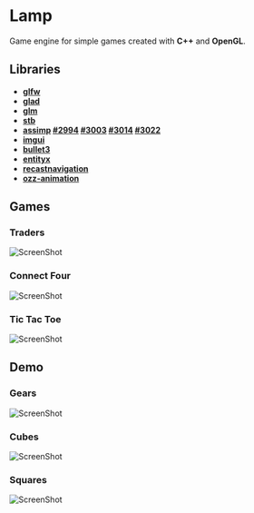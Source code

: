 # Lamp

Game engine for simple games created with **C++** and **OpenGL**.

## Libraries
- **[glfw](https://github.com/glfw/glfw)**
- **[glad](https://github.com/Dav1dde/glad)**
- **[glm](https://github.com/g-truc/glm)**
- **[stb](https://github.com/nothings/stb)**
- **[assimp](https://github.com/assimp/assimp)
    [#2994](https://github.com/assimp/assimp/pull/2994)
    [#3003](https://github.com/assimp/assimp/pull/3003)
    [#3014](https://github.com/assimp/assimp/pull/3014)
    [#3022](https://github.com/assimp/assimp/pull/3022)**
- **[imgui](https://github.com/ocornut/imgui)**
- **[bullet3](https://github.com/bulletphysics/bullet3)**
- **[entityx](https://github.com/alecthomas/entityx)**
- **[recastnavigation](https://github.com/recastnavigation/recastnavigation)**
- **[ozz-animation](https://github.com/guillaumeblanc/ozz-animation)**

## Games

### Traders
![ScreenShot](https://frozenless.com/images/traders.webp)

### Connect Four
![ScreenShot](https://frozenless.com/images/connect-four.webp)

### Tic Tac Toe
![ScreenShot](https://frozenless.com/images/tic-tac-toe.webp)

## Demo

### Gears
![ScreenShot](https://frozenless.com/images/gears.webp)

### Cubes
![ScreenShot](https://frozenless.com/images/cubes.webp)

### Squares
![ScreenShot](https://frozenless.com/images/squares.webp)
